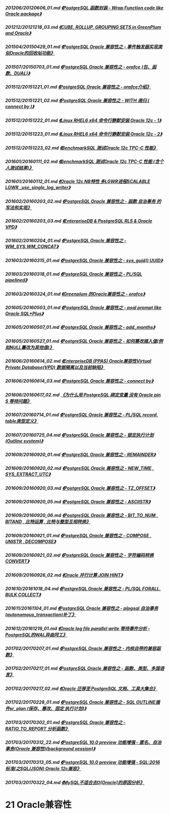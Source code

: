 ##### 201206/20120606_01.md   [《PostgreSQL 函数封装 - Wrap Function code like Oracle package》](../201206/20120606_01.md)  
##### 201212/20121218_03.md   [《CUBE, ROLLUP, GROUPING SETS in GreenPlum and Oracle》](../201212/20121218_03.md)  
##### 201504/20150429_01.md   [《PostgreSQL Oracle 兼容性之 - 事件触发器实现类似Oracle的回收站功能》](../201504/20150429_01.md)  
##### 201507/20150703_01.md   [《PostgreSQL Oracle 兼容性之 - orafce (包、函数、DUAL)》](../201507/20150703_01.md)  
##### 201512/20151221_01.md   [《PostgreSQL Oracle 兼容性之 - orafce介绍》](../201512/20151221_01.md)  
##### 201512/20151221_02.md   [《PostgreSQL Oracle 兼容性之 - WITH 递归 ( connect by )》](../201512/20151221_02.md)  
##### 201512/20151222_01.md   [《Linux RHEL6 x64 命令行静默安装 Oracle 12c - 1》](../201512/20151222_01.md)  
##### 201512/20151223_01.md   [《Linux RHEL6 x64 命令行静默安装 Oracle 12c - 2》](../201512/20151223_01.md)  
##### 201512/20151223_02.md   [《BenchmarkSQL 测试Oracle 12c TPC-C 性能》](../201512/20151223_02.md)  
##### 201601/20160111_02.md   [《BenchmarkSQL 测试Oracle 12c TPC-C 性能 (含个人测试结果)》](../201601/20160111_02.md)  
##### 201601/20160112_01.md   [《Oracle 12c NB特性 多LGWR进程SCALABLE LGWR _use_single_log_writer》](../201601/20160112_01.md)  
##### 201602/20160203_02.md   [《PostgreSQL Oracle 兼容性之 - 函数 自治事务 的写法和实现》](../201602/20160203_02.md)  
##### 201602/20160203_03.md   [《EnterpriseDB & PostgreSQL RLS & Oracle VPD》](../201602/20160203_03.md)  
##### 201602/20160204_01.md   [《PostgreSQL Oracle 兼容性之 - WM_SYS.WM_CONCAT》](../201602/20160204_01.md)  
##### 201603/20160315_01.md   [《PostgreSQL Oracle 兼容性之 - sys_guid() UUID》](../201603/20160315_01.md)  
##### 201603/20160318_01.md   [《PostgreSQL Oracle 兼容性之 - PL/SQL pipelined》](../201603/20160318_01.md)  
##### 201603/20160324_01.md   [《Greenplum 的Oracle兼容性之 - orafce》](../201603/20160324_01.md)  
##### 201605/20160503_01.md   [《PostgreSQL Oracle 兼容性之 - psql prompt like Oracle SQL*Plus》](../201605/20160503_01.md)  
##### 201605/20160507_01.md   [《PostgreSQL Oracle 兼容性之 - add_months》](../201605/20160507_01.md)  
##### 201605/20160527_01.md   [《PostgreSQL Oracle 兼容性之 - 如何篡改插入值(例如NULL纂改为其他值)》](../201605/20160527_01.md)  
##### 201606/20160614_02.md   [《EnterpriseDB (PPAS) Oracle兼容性Virtual Private Database(VPD) 数据隔离以及当前缺陷》](../201606/20160614_02.md)  
##### 201606/20160614_03.md   [《PostgreSQL Oracle 兼容性之 - connect by》](../201606/20160614_03.md)  
##### 201606/20160617_02.md   [《为什么用 PostgreSQL 绑定变量 没有 Oracle pin S 等待问题》](../201606/20160617_02.md)  
##### 201607/20160714_01.md   [《PostgreSQL Oracle 兼容性之 - PL/SQL record, table类型定义》](../201607/20160714_01.md)  
##### 201607/20160725_04.md   [《PostgreSQL Oracle 兼容性之 - 锁定执行计划(Outline system)》](../201607/20160725_04.md)  
##### 201609/20160920_01.md   [《PostgreSQL Oracle 兼容性之 - REMAINDER》](../201609/20160920_01.md)  
##### 201609/20160920_02.md   [《PostgreSQL Oracle 兼容性之 - NEW_TIME , SYS_EXTRACT_UTC》](../201609/20160920_02.md)  
##### 201609/20160920_03.md   [《PostgreSQL Oracle 兼容性之 - TZ_OFFSET》](../201609/20160920_03.md)  
##### 201609/20160920_05.md   [《PostgreSQL Oracle 兼容性之 - ASCIISTR》](../201609/20160920_05.md)  
##### 201609/20160920_06.md   [《PostgreSQL Oracle 兼容性之 - BIT_TO_NUM , BITAND , 比特运算 , 比特与整型互相转换》](../201609/20160920_06.md)  
##### 201609/20160921_01.md   [《PostgreSQL Oracle 兼容性之 - COMPOSE , UNISTR , DECOMPOSE》](../201609/20160921_01.md)  
##### 201609/20160921_02.md   [《PostgreSQL Oracle 兼容性之 - 字符编码转换 CONVERT》](../201609/20160921_02.md)  
##### 201609/20160926_02.md   [《Oracle 并行计算 JOIN HINT》](../201609/20160926_02.md)  
##### 201610/20161018_04.md   [《PostgreSQL Oracle 兼容性之 - PL/SQL FORALL, BULK COLLECT》](../201610/20161018_04.md)  
##### 201611/20161104_01.md   [《PostgreSQL Oracle 兼容性之 - plpgsql 自治事务(autonomous_transaction)补丁》](../201611/20161104_01.md)  
##### 201612/20161219_01.md   [《Oracle log file parallel write 等待事件分析 - PostgreSQL的WAL异曲同工》](../201612/20161219_01.md)  
##### 201702/20170207_01.md   [《PostgreSQL Oracle 兼容性之 - 内核自带的兼容函数》](../201702/20170207_01.md)  
##### 201702/20170217_01.md   [《PostgreSQL Oracle 兼容性之 - 函数、类型、多国语言》](../201702/20170217_01.md)  
##### 201702/20170217_02.md   [《Oracle 迁移至 PostgreSQL 文档、工具大集合》](../201702/20170217_02.md)  
##### 201702/20170228_01.md   [《PostgreSQL Oracle 兼容性之 - SQL OUTLINE插件sr_plan (保存、篡改、固定 执行计划)》](../201702/20170228_01.md)  
##### 201703/20170302_01.md   [《PostgreSQL Oracle 兼容性之 - RATIO_TO_REPORT 分析函数》](../201703/20170302_01.md)  
##### 201703/20170312_22.md   [《PostgreSQL 10.0 preview 功能增强 - 匿名、自治事务(Oracle 兼容性)(background session)》](../201703/20170312_22.md)  
##### 201703/20170313_05.md   [《PostgreSQL 10.0 preview 功能增强 - SQL:2016标准(之SQL/JSON)  Oracle 12c兼容》](../201703/20170313_05.md)  
##### 201703/20170322_04.md   [《MySQL不适合去O(Oracle)的原因分析》](../201703/20170322_04.md)  
# 21 Oracle兼容性
